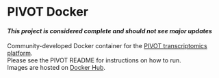 <!---
pivot-docker - Community-developed Docker container for PIVOT transcriptomics
Copyright (C) 2019-2020  Emir Turkes, Columbia University Medical Center

This program is free software; you can redistribute it and/or
modify it under the terms of the GNU General Public License
as published by the Free Software Foundation; either version 2
of the License, or (at your option) any later version.

This program is distributed in the hope that it will be useful,
but WITHOUT ANY WARRANTY; without even the implied warranty of
MERCHANTABILITY or FITNESS FOR A PARTICULAR PURPOSE.  See the
GNU General Public License for more details.

You should have received a copy of the GNU General Public License
along with this program; if not, write to the Free Software
Foundation, Inc., 51 Franklin Street, Fifth Floor, Boston, MA  02110-1301, USA.
-->

# PIVOT Docker
#### *This project is considered complete and should not see major updates*

Community-developed Docker container for the [PIVOT transcriptomics platform](https://github.com/qinzhu/PIVOT).  
Please see the PIVOT README for instructions on how to run.  
Images are hosted on [Docker Hub](https://hub.docker.com/r/eturkes/pivot-docker).
